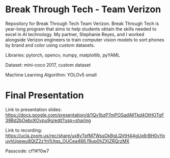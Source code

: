 # Break Through Tech - Team Verizon
Repository for Break Through Tech Team Verizon. Break Through Tech is year-long program that aims to help students obtain the skills needed to excel in AI technology. My partner, Stephanie Reyes, and I worked alongside Verizon engineers to train computer vision models to sort phones by brand and color using custom datasets. 

Libraries: pytorch, opencv, numpy, matplotlib, pyYAML

Dataset: mini-coco 2017, custom dataset

Machine Learning Algorithm: YOLOv5 small

# Final Presentation
Link to presentation slides: https://docs.google.com/presentation/d/1Qv1bzP7mPOSadjMTkd4OtHOTgF39Bd2bOebcKOvpu9g/edit?usp=sharing

Link to recording: https://ucla.zoom.us/rec/share/ux8yTpfM7WssOkBgLQVtH44gUx6rBH0vYquyhUpewu8QtZ2zYn1Utqs_OUCea486.f9up0hZXjZRQrzMX

Passcode: cf?#?0w7
